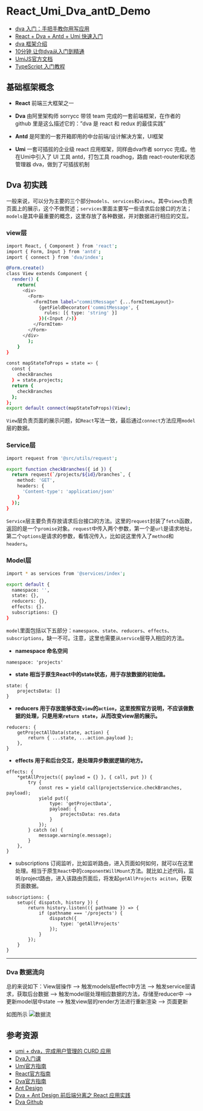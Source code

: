 # React_Umi_Dva_antD_Demo

- [dva 入门：手把手教你用写应用](https://juejin.im/entry/5879a63c1b69e600582da314)
- [React + Dva + Antd + Umi 快速入门](https://blog.csdn.net/SCU_Cindy/article/details/82432971)
- [dva 框架介绍](https://www.jianshu.com/p/8b7def32740f)
- [10分钟 让你dva从入门到精通](https://www.jianshu.com/p/69f13e9123d9)
- [UmiJS官方文档](https://umijs.org/zh/guide/#%E7%89%B9%E6%80%A7)
- [TypeScript 入门教程](https://ts.xcatliu.com/)

## 基础框架概念

- **React** 
    前端三大框架之一
    
- **Dva** 
    由阿里架构师 sorrycc 带领 team 完成的一套前端框架，在作者的 github 里是这么描述它的：”dva 是 react 和 redux 的最佳实践”
    
- **Antd** 
    是阿里的一套开箱即用的中台前端/设计解决方案，UI框架
    
- **Umi** 
    一套可插拔的企业级 react 应用框架，同样由dva作者 sorrycc 完成。他在Umi中引入了 UI 工具 antd，打包工具 roadhog，路由 react-router和状态管理器 dva，做到了可插拔机制


## Dva 初实践

一般来说，可以分为主要的三个部分`models`、`services`和`views`。其中`views`负责页面上的展示，这个不做赘述；`services`里面主要写一些请求后台接口的方法；`models`是其中最重要的概念，这里存放了各种数据，并对数据进行相应的交互。

### view层

```bash
import React, { Component } from 'react';
import { Form, Input } from 'antd';
import { connect } from 'dva/index';

@Form.create()
class View extends Component {
  render() {
    return(
      <div>
        <Form>
          <FormItem label="commitMessage" {...formItemLayout}>
            {getFieldDecorator('commitMessage', {
              rules: [{ type: 'string' }]
            })(<Input />)}
          </FormItem>
        </Form>
      </div>
        );
    }
}

const mapStateToProps = state => {
  const { 
    checkBranches
  } = state.projects;
  return {
    checkBranches
  };
};
export default connect(mapStateToProps)(View);
```
`View`层负责页面的展示问题，如`React`写法一致，最后通过`connect`方法应用`model`层的数据。

### Service层

```bash
import request from '@src/utils/request';

export function checkBranches({ id }) {
  return request(`/projects/${id}/branches`, {
    method: 'GET',
    headers: {
      'Content-type': 'application/json'
    }
  });
}
```

`Service`层主要负责存放请求后台接口的方法。这里的`request`封装了`fetch`函数，返回的是一个`promise`对象。`request`中传入两个参数，第一个是`url`是请求地址，第二个`options`是请求的参数，看情况传入，比如说这里传入了`method`和`headers`。

### Model层

```bash
import * as services from '@services/index';

export default {
  namespace: '',
  state: {},
  reducers: {},
  effects: {}.
  subscriptions: {}
}
```
`model`里面包括以下五部分：`namespace`、`state`、`reducers`、`effects`、`subscriptions`，缺一不可。注意，这里也需要从`service`层导入相应的方法。

- **namespace 命名空间**
```
namespace: 'projects'
```

- **state 相当于原生React中的state状态，用于存放数据的初始值。**
```
state: {
    projectsData: []
}
```

- **reducers 用于存放能够改变`view`的`action`，这里按照官方说明，不应该做数据的处理，只是用来`return state`，从而改变view层的展示。**
```
reducers: {
    getProjectAllData(state, action) {
        return { ...state, ...action.payload };
    },
}
```
- **effects 用于和后台交互，是处理异步数据逻辑的地方。**
```
effects: {
    *getAllProjects({ payload = {} }, { call, put }) {
        try {
            const res = yield call(projectsService.checkBranches, payload);
            yield put({
                type: 'getProjectData',
                payload: {
                    projectsData: res.data
                }
            });
        } catch (e) {
            message.warning(e.message);
        }
    },
}
```
- subscriptions 订阅监听，比如监听路由，进入页面如何如何，就可以在这里处理。相当于原生`React`中的`componentWillMount`方法。就比如上述代码，监听/project路由，进入该路由页面后，将发起`getAllProjects aciton`，获取页面数据。
```
subscriptions: {
    setup({ dispatch, history }) {
        return history.listen(({ pathname }) => {
            if (pathname === '/projects') {
                dispatch({
                    type: 'getAllProjects'
                });
            }
        });
    }
}
```
---
### Dva 数据流向

总的来说如下：View层操作 –> 触发models层effect中方法 –> 触发service层请求，获取后台数据 –> 触发model层处理相应数据的方法，存储至reducer中 –> 更新model层中state –> 触发view层的render方法进行重新渲染 –> 页面更新

 如图所示
 ![数据流](https://img-blog.csdn.net/2018090600192160?watermark/2/text/aHR0cHM6Ly9ibG9nLmNzZG4ubmV0L1NDVV9DaW5keQ==/font/5a6L5L2T/fontsize/400/fill/I0JBQkFCMA==/dissolve/70)
 
 ## 参考资源
 
- [umi + dva，完成用户管理的 CURD 应用](https://github.com/sorrycc/blog/issues/62)
- [Dva入门课](https://dvajs.com/guide/introduce-class.html)
- [Umi官方指南](https://umijs.org/)
- [React官方指南](https://reactjs.org/)
- [Dva官方指南](https://dvajs.com/)
- [Ant Design](https://ant.design/)
- [Dva + Ant Design 前后端分离之 React 应用实践](https://www.jianshu.com/p/1329a324101d)
- [Dva Github](https://github.com/dvajs/dva/blob/master/README_zh-CN.md)

